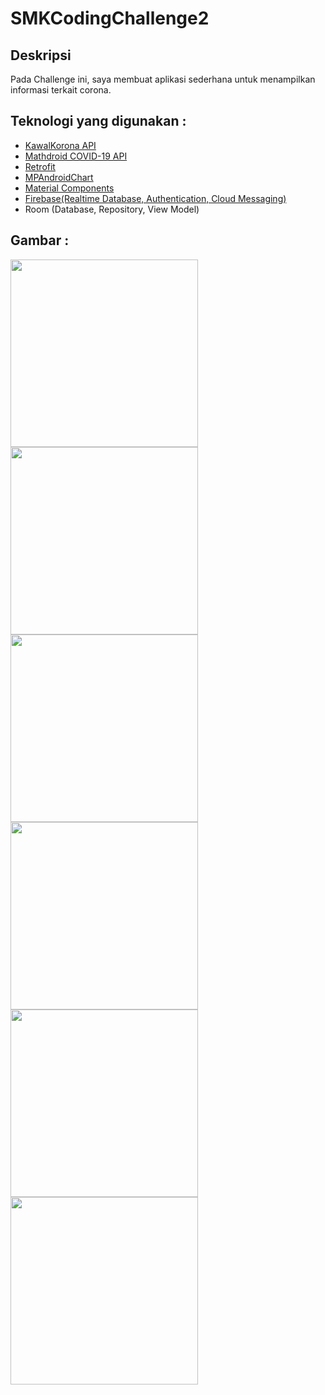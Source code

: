 # SMKCodingChallenge2
## Deskripsi
   Pada Challenge ini, saya membuat aplikasi sederhana untuk menampilkan informasi terkait corona.
## Teknologi yang digunakan :
* [KawalKorona API](https://kawalcorona.com/api/)
* [Mathdroid COVID-19 API](https://github.com/mathdroid/covid-19-api)
* [Retrofit](https://square.github.io/retrofit/)
* [MPAndroidChart](https://github.com/PhilJay/MPAndroidChart)
* [Material Components](https://github.com/material-components/material-components-android)
* [Firebase(Realtime Database, Authentication, Cloud Messaging)](https://firebase.google.com)
* Room (Database, Repository, View Model)

## Gambar :
<img src="https://user-images.githubusercontent.com/57445482/85992617-57eb1c80-ba1f-11ea-8268-01ee130049fd.png" width="300"/>
<img src="https://user-images.githubusercontent.com/57445482/85992623-59b4e000-ba1f-11ea-865a-302c2183e07e.png" width="300"/>
<img src="https://user-images.githubusercontent.com/57445482/85992632-5c173a00-ba1f-11ea-86b8-eb689db18962.png" width="300"/>
<img src="https://user-images.githubusercontent.com/57445482/85992638-5d486700-ba1f-11ea-85c9-ee95c3d0b571.png" width="300"/>
<img src="https://user-images.githubusercontent.com/57445482/85992652-5faac100-ba1f-11ea-904e-fc09ec06336e.png" width="300"/>
<img src="https://user-images.githubusercontent.com/57445482/85992659-60dbee00-ba1f-11ea-86e4-6b1bd6450b92.png" width="300"/>
